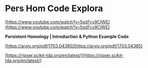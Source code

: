 # Pers Hom Code Explora

[https://www.youtube.com/watch?v=5ezFcy9CIWE](https://www.youtube.com/watch?v=5ezFcy9CIWE)

**Persistent Homology | Introduction & Python Example Code**

[https://arxiv.org/pdf/1703.04385](https://arxiv.org/pdf/1703.04385)

[https://ripser.scikit-tda.org/en/latest/](https://ripser.scikit-tda.org/en/latest/)